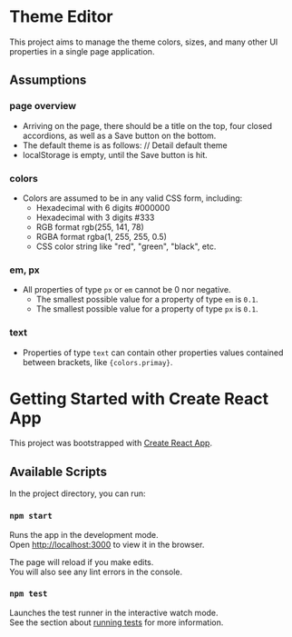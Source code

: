 # Theme Editor

This project aims to manage the theme colors, sizes, and many other UI properties in a single page application.

## Assumptions

### page overview
- Arriving on the page, there should be a title on the top, four closed accordions, as well as a Save button on the bottom.
- The default theme is as follows:
// Detail default theme
- localStorage is empty, until the Save button is hit.

### colors
- Colors are assumed to be in any valid CSS form, including:
  - Hexadecimal with 6 digits #000000
  - Hexadecimal with 3 digits #333
  - RGB format rgb(255, 141, 78)
  - RGBA format rgba(1, 255, 255, 0.5)
  - CSS color string like "red", "green", "black", etc.

### em, px
- All properties of type `px` or `em` cannot be 0 nor negative.
  - The smallest possible value for a property of type `em` is `0.1`.
  - The smallest possible value for a property of type `px` is `0.1`.

### text
- Properties of type `text` can contain other properties values contained between brackets, like `{colors.primay}`.

# Getting Started with Create React App

This project was bootstrapped with [Create React App](https://github.com/facebook/create-react-app).

## Available Scripts

In the project directory, you can run:

### `npm start`

Runs the app in the development mode.\
Open [http://localhost:3000](http://localhost:3000) to view it in the browser.

The page will reload if you make edits.\
You will also see any lint errors in the console.

### `npm test`

Launches the test runner in the interactive watch mode.\
See the section about [running tests](https://facebook.github.io/create-react-app/docs/running-tests) for more information.
